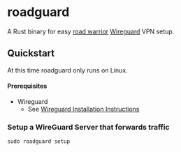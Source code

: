 # roadguard
A Rust binary for easy [road warrior](https://en.wikipedia.org/wiki/Road_warrior_(computing)) 
[Wireguard](https://www.wireguard.com/) VPN setup. 

## Quickstart
At this time roadguard only runs on Linux.

#### Prerequisites
* Wireguard
    * See [Wireguard Installation Instructions](https://www.wireguard.com/install/)

### Setup a WireGuard Server that forwards traffic
`sudo roadguard setup`





